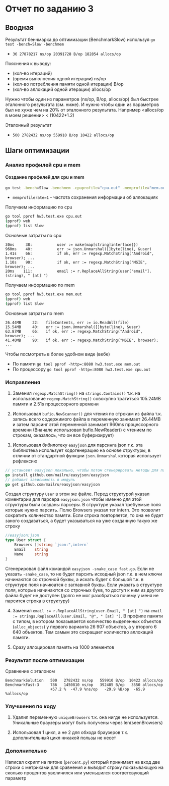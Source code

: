 # Отчет по заданию 3

## Вводная

Результат бенчмарка до оптимизации (BenchmarkSlow) используя `go test -bench=Slow -benchmem`

- `36 27878217 ns/op 20391728 B/op 182854 allocs/op`

Пояснения к выводу:

- (кол-во итераций)
- (время выполнения одной итерации) ns/op
- (кол-во потребления памяти одной итерации) B/op
- (кол-во аллокаций одной итерации) allocs/op

Нужно чтобы один из параметров (ns/op, B/op, allocs/op) был быстрее эталонного результата (см. ниже).
И нужно чтобы один из параметров был не хуже чем на 20% от эталонного результата. Например <allocs/op в моем решении> < (10422\*1.2)

Эталонный результат

- `500 2782432 ns/op 559910 B/op 10422 allocs/op`

## Шаги оптимизации

### Анализ профилей cpu и mem

#### Создание профилей для cpu и mem

```sh
go test -bench=Slow -benchmem -cpuprofile="cpu.out" -memprofile="mem.out" -memprofilerate=1
```

- `memprofilerate=1` - частота сохранения информации об аллокациях

Получаем информацию по cpu

```sh
go tool pprof hw3.test.exe cpu.out
(pprof) web
(pprof) list Slow
```

Основные затраты по cpu

```
30ms     38:           user := make(map[string]interface{})
960ms    40:           err := json.Unmarshal([]byte(line), &user)
1.41s    66:           if ok, err := regexp.MatchString("Android", browser); ...
1.10s    90:           if ok, err := regexp.MatchString("MSIE", browser); ...
20ms    111:           email := r.ReplaceAllString(user["email"].(string), " [at] ")
```

Получаем информацию по mem

```sh
go tool pprof hw3.test.exe mem.out
(pprof) web
(pprof) list Slow
```

Основные затраты по mem

```
26.44MB     22:   fileContents, err := io.ReadAll(file)
15.54MB     40:   err := json.Unmarshal([]byte(line), &user)
63.87MB     66:   if ok, err := regexp.MatchString("Android", browser); ...
41.40MB     90:   if ok, err := regexp.MatchString("MSIE", browser); ...
```

Чтобы посмотреть в более удобном виде (вебе)

- По памяти `go tool pprof -http=:8080 hw3.test.exe mem.out`
- По процессору `go tool pprof -http=:8080 hw3.test.exe cpu.out`

### Исправления

1. Заменил `regexp.MatchString()` на `strings.Contains()` т.к. на использование `regexp.MatchString()` совокупно тратиться 105.24MB памяти и 2.51s процессорного времени

2. Использовал `bufio.NewScanner()` для чтения по строкам из файла т.к. запись всего содержимого файла в переменную занимает 26.44MB и затем парсинг этой переменной занимает 960ms процессорного времени (Вначале использовал bufio.NewReader() с чтением по строкам, оказалось, что он все буферизирует)

3. Использовал бибилотеку `easyjson` для парсинга json т.к. эта библиотека использует кодогенерацию на основе структуры, в отличии от стандартной функции `json.Unmarshal` которая использует рефлексию

```go
// установит easyjson локально, чтобы потом сгенерировать методы для парсинга
go install github.com/mailru/easyjson/easyjson
// добавит зависимость в модуль
go get github.com/mailru/easyjson/easyjson
```

Создал структуру `User` в этом же файле. Перед структурой указал коментарии для парсера `easyjson:json` чтобы именно для этой структуры были созданы парсеры. В структуре указал требуемые поля которые нужно парсить. Полю Browsers указал тег intern. Это позволит сократить количество памяти. Если строка повторяется, то она не будет заного создаваться, а будет указываться на уже созданную такую же строку

```go
//easyjson:json
type User struct {
	Browsers []string `json:",intern`
	Email    string
	Name     string
}
```

Сгенерировал файл командой `easyjson -snake_case fast.go`. Если не указать `-snake_case`, то не будет парсить исходный json т.к. в нем ключи начинаются со строчной буквы, а искать будет с большой т.к. в структуре поля начиюатся с заглавной буквы. Если указать в структуре поля, которые начинаются со строчных букв, то доступ к ним из другого файла будет не доступен (долго не мог разобраться почему у меня не парсится строка в структуру)

4. Заменил `email := r.ReplaceAllString(user.Email, " [at] ")` на `email := strings.ReplaceAll(user.Email, "@", " [at] ")`. В профиле памяти с типом, в котором показывается количество выделенных объектов (`alloc_objects`) у первого варианта 26 907 объектов, а у второго 6 640 объектов. Тем самым это сокращает количество аллокаций памяти.

5. Сразу аллоцировал память на 1000 элементов

### Результат после оптимизации

Сравнение с эталоном

```
BenchmarkSolution   500   2782432 ns/op   559910 B/op  10422 allocs/op
BenchmarkFast-3     786   1450810 ns/op   392485 B/op   3550 allocs/op
              		+57.2 %  -47.9 %ns/op   -29.9 %B/op  -65.9 %allocs/op
```

### Улучшения по коду

1. Удалил переменную `uniqueBrowsers` т.к. она нигде не используется.
   Уникальные браузеры могут быть получены через len(seenBrowsers)

2. Использовал 1 цикл, а не 2 для обхода браузеров т.к. дополнительный цикл никакой пользы не несет

### Дополнительно

Написал скрипт на питоне (`percent.py`) который принимает на вход две строки с метриками для сравнения и выводит строку показывающую на сколько процентов увеличился или уменьшился соответсвующий параметр

